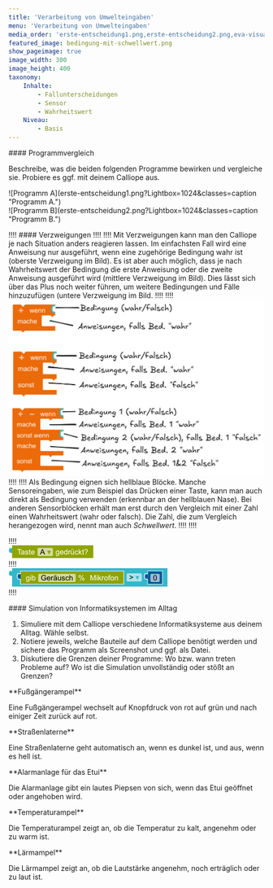 ```yaml
---
title: 'Verarbeitung von Umwelteingaben'
menu: 'Verarbeitung von Umwelteingaben'
media_order: 'erste-entscheidung1.png,erste-entscheidung2.png,eva-visualisierung.png,calliope-eva-software.png,calliope-eva-hardware.png,verzweigungen.png,bedingung-mit-schwellwert.png,bedingung-taste-A.png'
featured_image: bedingung-mit-schwellwert.png
show_pageimage: true
image_width: 300
image_height: 400
taxonomy:
    Inhalte:
        - Fallunterscheidungen
        - Sensor
        - Wahrheitswert
    Niveau:
        - Basis
---
```


<div markdown="1" class="aufgabe">
#### Programmvergleich

Beschreibe, was die beiden folgenden Programme bewirken und vergleiche sie. Probiere es ggf. mit deinem Calliope aus.

<div markdown="1" class="flex-box">
<div markdown="1">![Programm A](erste-entscheidung1.png?Lightbox=1024&classes=caption "Programm A.")</div>
<div markdown="1"> ![Programm B](erste-entscheidung2.png?Lightbox=1024&classes=caption "Programm B.")</div>
</div>
</div>

!!!! #### Verzweigungen
!!!! 
!!!! Mit Verzweigungen kann man den Calliope je nach Situation anders reagieren lassen. Im einfachsten Fall wird eine Anweisung nur ausgeführt, wenn eine zugehörige Bedingung wahr ist (oberste Verzweigung im Bild). Es ist aber auch möglich, dass je nach Wahrheitswert der Bedingung die erste Anweisung oder die zweite Anweisung ausgeführt wird (mittlere Verzweigung im Bild). Dies lässt sich über das Plus noch weiter führen, um weitere Bedingungen und Fälle hinzuzufügen (untere Verzweigung im Bild.
!!!! 
!!!! ![verzweigungen](verzweigungen.png?Lightbox=1024&resize=500&classes=caption "Verschiedene Verzweigungen.")
!!!! 
!!!! Als Bedingung eignen sich hellblaue Blöcke. Manche Sensoreingaben, wie zum Beispiel das Drücken einer Taste, kann man auch direkt als Bedingung verwenden (erkennbar an der hellblauen Nase). Bei anderen Sensorblöcken erhält man erst durch den Vergleich mit einer Zahl einen Wahrheitswert (wahr oder falsch). Die Zahl, die zum Vergleich herangezogen wird, nennt man auch *Schwellwert*.
!!!! 
!!!! <div markdown="1" class="flex-box">
!!!! <div markdown="1">![bedingung-taste-A](bedingung-taste-A.png?classes=caption "Der Sensorblock <Taste A gedrueckt?> liefert <wahr> oder <falsch> (hellblaue Nase) und kann als Bedingung für Verzweigungen verwendet werden.")</div>
!!!! <div markdown="1">![bedingung-mit-schwellwert](bedingung-mit-schwellwert.png?classes=caption "Der Vergleich der Lautstärke mit einem Schwellwert liefert <wahr> oder <falsch> und kann als Bedingung für Verzweigungen genutzt werden.")</div>
!!!! </div>

<div markdown="1" class="aufgabe">
#### Simulation von Informatiksystemen im Alltag

1. Simuliere mit dem Calliope verschiedene Informatiksysteme aus deinem Alltag. Wähle selbst.
2. Notiere jeweils, welche Bauteile auf dem Calliope benötigt werden und sichere das Programm als Screenshot und ggf. als Datei.
3. Diskutiere die Grenzen deiner Programme: Wo bzw. wann treten Probleme auf? Wo ist die Simulation unvollständig oder stößt an Grenzen?


<div class="flex-box">
<div markdown="1" class="example-card">
**Fußgängerampel**

Eine Fußgängerampel wechselt auf Knopfdruck von rot auf grün und nach einiger Zeit zurück auf rot.
</div>
<div markdown="1" class="example-card">
**Straßenlaterne**

Eine Straßenlaterne geht automatisch an, wenn es dunkel ist, und aus, wenn es hell ist.
</div>
<div markdown="1" class="example-card">
**Alarmanlage für das Etui**

Die Alarmanlage gibt ein lautes Piepsen von sich, wenn das Etui geöffnet oder angehoben wird.
</div>
<div markdown="1" class="example-card">
**Temperaturampel**

Die Temperaturampel zeigt an, ob die Temperatur zu kalt, angenehm oder zu warm ist.
</div>
<div markdown="1" class="example-card">
**Lärmampel**

Die Lärmampel zeigt an, ob die Lautstärke angenehm, noch erträglich oder zu laut ist.
</div>
</div>

</div>


